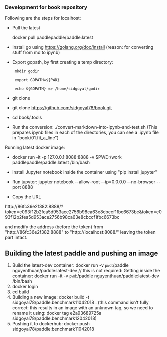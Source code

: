 ### Development for book repository


Following are the steps for localhost:

- Pull the latest 

	docker pull paddlepaddle/paddle:latest

- Install go using https://golang.org/doc/install
  (reason: for converting stuff from md to ipynb)

- Export gopath, by first creating a temp directory:

       mkdir godir

       export GOPATH=${PWD}

       echo ${GOPATH} => /home/sidgoyal/godir


- git clone <your fork of book>
- git clone  https://github.com/sidgoyal78/book.git

- cd book/.tools
- Run the conversion: ./convert-markdown-into-ipynb-and-test.sh 
(This prepares ipynb files in each of the directories, you can see a .ipynb file in "book/01.fit_a_line")

Running latest docker image: 
- docker run -it -p 127.0.0.1:8088:8888 -v $PWD:/work paddlepaddle/paddle:latest /bin/bash

- install Jupyter notebook inside the container using "pip install jupyter"

- Run jupyter:
  jupyter notebook --allow-root --ip=0.0.0.0 --no-browser --port 8888

- Copy the URL 

http://86fc36e2f382:8888/?token=e093f12b2fea5d953ace2756b98ca63e8cbccf1fbc6673bc&token=e093f12b2fea5d953ace2756b98ca63e8cbccf1fbc6673bc

and modify the address (before the token) from "http://86fc36e2f382:8888" to "http://localhost:8088/" leaving the token part intact.



## Building the latest paddle and pushing an image

1. Build the latest-dev container:  docker run -v `pwd`:/paddle nguyenthuan/paddle:latest-dev
// this is not required: Getting inside the container: docker run  -it -v `pwd`:/paddle nguyenthuan/paddle:latest-dev /bin/bash
2. docker login
3. cd build
4. Building a new image: docker build -t sidgoyal78/paddle:benchmark11042018  .  (this command isn't fully correct: this results in an image with an unknown tag, so we need to rename it using: docker tag e2a93689725a sidgoyal78/paddle:benchmark12042018)
5. Pushing it to dockerhub: docker push  sidgoyal78/paddle:benchmark11042018 

